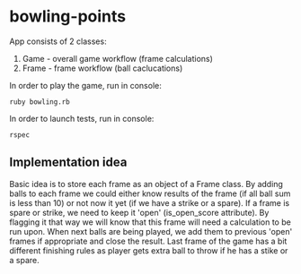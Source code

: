 # bowling-points

App consists of 2 classes:
1. Game - overall game workflow (frame calculations)
2. Frame - frame workflow (ball caclucations)

In order to play the game, run in console:
```
ruby bowling.rb
```

In order to launch tests, run in console:
```
rspec
```

## Implementation idea

Basic idea is to store each frame as an object of a Frame class. By adding balls to each frame we could either know results of the frame (if all ball sum is less than 10) or not now it yet (if we have a strike or a spare).
If a frame is spare or strike, we need to keep it 'open' (is_open_score attribute). By flagging it that way we will know that this frame will need a calculation to be run upon.
When next balls are being played, we add them to previous 'open' frames if appropriate and close the result. Last frame of the game has a bit different finishing rules as player gets extra ball to throw if he has a stike or a spare.
